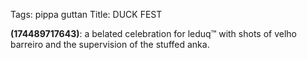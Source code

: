 Tags: pippa guttan
Title: DUCK FEST
  
**(174489717643)**: a belated celebration for leduq™ with shots of velho barreiro and the supervision of the stuffed anka.